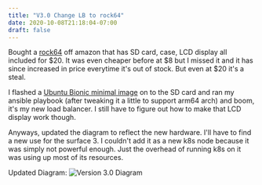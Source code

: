 ```yaml
---
title: "V3.0 Change LB to rock64"
date: 2020-10-08T21:18:04-07:00
draft: false
---
```


Bought a [rock64](https://smile.amazon.com/gp/product/B0868WSTXH/ref=ppx_yo_dt_b_asin_title_o01_s00?ie=UTF8&psc=1) off amazon that has SD card, case, LCD display all included for $20. It was even cheaper before at $8 but I missed it and it has since increased in price everytime it's out of stock. But even at $20 it's a steal.

I flashed a [Ubuntu Bionic minimal image](https://github.com/ayufan-rock64/linux-build/releases/tag/0.9.14) on to the SD card and ran my ansible playbook (after tweaking it a little to support arm64 arch) and boom, it's my new load balancer. I still have to figure out how to make that LCD display work though.

Anyways, updated the diagram to reflect the new hardware. I'll have to find a new use for the surface 3. I couldn't add it as a new k8s node because it was simply not powerful enough. Just the overhead of running k8s on it was using up most of its resources.

Updated Diagram:
![Version 3.0 Diagram](homelab3.0.png)
